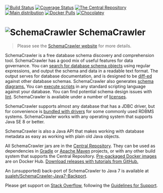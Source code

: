 [![Build Status](https://travis-ci.org/schemacrawler/SchemaCrawler.svg?branch=master)](https://travis-ci.org/schemacrawler/SchemaCrawler)
[![Coverage Status](https://img.shields.io/codecov/c/github/schemacrawler/SchemaCrawler/master.svg)](https://codecov.io/gh/schemacrawler/SchemaCrawler)
[![The Central Repository](https://img.shields.io/maven-central/v/us.fatehi/schemacrawler.svg)](http://search.maven.org/#search%7Cga%7C1%7Cg%3Aus.fatehi%20schemacrawler)
[![Main distribution](https://img.shields.io/badge/zip-download-brightgreen.svg)](https://github.com/schemacrawler/SchemaCrawler/releases/latest)
[![Docker Pulls](https://img.shields.io/docker/pulls/schemacrawler/schemacrawler.svg)](https://hub.docker.com/r/sualeh/schemacrawler/)
[![Chocolatey](https://img.shields.io/badge/chocolatey-download-blue.svg)](https://chocolatey.org/packages/schemacrawler)





# ![SchemaCrawler](https://github.com/sualeh/SchemaCrawler/raw/master/schemacrawler-docs/logo/schemacrawler_logo.png?raw=true) SchemaCrawler

> Please see the [SchemaCrawler website](http://www.schemacrawler.com/) for more details.

SchemaCrawler is a free database schema discovery and comprehension tool. SchemaCrawler has a good mix of useful features for data governance. You can [search for database schema objects](http://sualeh.github.io/SchemaCrawler/schemacrawler_grep.html) using regular expressions, and output the schema and data in a readable text format. The output serves for database documentation, and is designed to be [diff-ed](http://en.wikipedia.org/wiki/Diff) against other database schemas. SchemaCrawler also generates [schema diagrams.](http://sualeh.github.io/SchemaCrawler/diagramming.html) You can [execute scripts](http://sualeh.github.io/SchemaCrawler/scripting.html) in any standard scripting language against your database. You can find potential schema design issues with [lint](http://sualeh.github.io/SchemaCrawler/lint.html). SchemaCrawler is available under a number of [licenses](http://sualeh.github.io/SchemaCrawler/license.html).

SchemaCrawler supports almost any database that has a JDBC driver, but for convenience is [bundled with drivers](http://sualeh.github.io/SchemaCrawler/database-support.html) for some commonly used RDBMS systems. SchemaCrawler works with any operating system that supports Java SE 8 or better.

SchemaCrawler is also a Java API that makes working with database metadata as easy as working with plain old Java objects.

All SchemaCrawler jars are in the [Central Repository](http://search.maven.org/#search%7Cga%7C1%7Cg%3Aus.fatehi%20a%3Aschemacrawler*). They can be used as dependencies in [Gradle](https://gradle.org/) or [Apache Maven](http://maven.apache.org/) projects, or with any other build system that supports the Central Repository. [Pre-packaged Docker images](https://hub.docker.com/r/sualeh/schemacrawler/) are on Docker Hub. [Download releases with tutorials from GitHub.](https://github.com/sualeh/SchemaCrawler/releases)

An (unsupported) back-port of SchemaCrawler to Java  7 is available at [sualeh/SchemaCrawler-Java7-Backport](https://github.com/sualeh/SchemaCrawler-Java7-Backport).

Please get support on [Stack Overflow](http://stackoverflow.com/search?tab=newest&q=schemacrawler), following the [Guidelines for Support](http://sualeh.github.io/SchemaCrawler/consulting.html).
